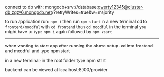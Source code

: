 connect to db with:
mongodb+srv://database:qwerty12345@cluster-db.zqzv6.mongodb.net/?retryWrites=true&w=majority

to run application run: `npm i`
then run `npm start`
in a new terminal cd to `frontend/moodful` with `cd frontend` then `cd moodful`
in the terminal you might have to type `npm i` again
followed by `npm start`

---

when wanting to start app after running the above setup. cd into frontend and moodful and type npm start

in a new terminal; in the root folder type npm start

backend can be viewed at localhost:8000/provider

